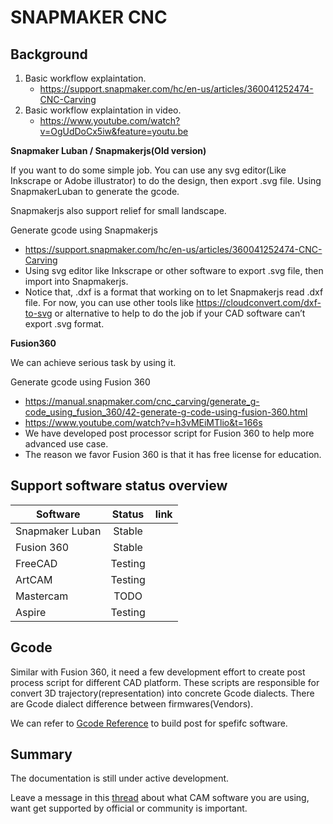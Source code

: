 # SNAPMAKER CNC

## Background

1. Basic workflow explaintation. 
   * https://support.snapmaker.com/hc/en-us/articles/360041252474-CNC-Carving
2. Basic workflow explaintation in video.
   * https://www.youtube.com/watch?v=OgUdDoCx5iw&feature=youtu.be



**Snapmaker Luban / Snapmakerjs(Old version)**

If you want to do some simple job. You can use any svg editor(Like Inkscrape or Adobe illustrator) to do the design, then export .svg file. Using SnapmakerLuban to generate the gcode. 

Snapmakerjs also support relief for small landscape. 


Generate gcode using Snapmakerjs 

   * https://support.snapmaker.com/hc/en-us/articles/360041252474-CNC-Carving
   * Using svg editor like Inkscrape or other software to export .svg file, then import into Snapmakerjs.
   * Notice that, .dxf is a format that working on to let Snapmakerjs read .dxf file. For now, you can use other tools like https://cloudconvert.com/dxf-to-svg or alternative to help to do the job if your CAD software can’t export .svg format. 


**Fusion360**

We can achieve serious task by using it. 

Generate gcode using Fusion 360 

   * https://manual.snapmaker.com/cnc_carving/generate_g-code_using_fusion_360/42-generate-g-code-using-fusion-360.html
   * https://www.youtube.com/watch?v=h3vMEiMTlio&t=166s
   * We have developed post processor script for Fusion 360 to help more advanced use case. 
   * The reason we favor Fusion 360 is that it has free license for education.




##  Support software status overview 

| Software        | Status           |  link |
| ------------- |:-------------:| -----:|
| Snapmaker Luban| Stable | | 
| Fusion 360     | Stable | |
| FreeCAD    | Testing     |   |
| ArtCAM|Testing||
| Mastercam | TODO      |  |
| Aspire |Testing ||



## Gcode 

Similar with Fusion 360, it need a few development effort to create post process script for different CAD platform. These scripts are responsible for convert 3D trajectory(representation)  into concrete Gcode dialects.  There are Gcode dialect difference between firmwares(Vendors).

We can refer to [Gcode Reference](./gcode_reference.md) to build post for spefifc software. 


## Summary

The documentation is still under active development.

Leave a message in this [thread](https://forum.snapmaker.com/t/post-processor-required-for-cnc/4980/12) about what CAM software you are using,  want get supported by official or community is important. 


